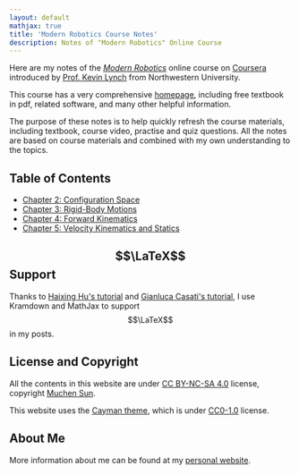 ```yaml
---
layout: default
mathjax: true
title: 'Modern Robotics Course Notes'
description: Notes of "Modern Robotics" Online Course
---
```


Here are my notes of the [*Modern Robotics*](http://hades.mech.northwestern.edu/index.php/Modern_Robotics) online course on [Coursera](https://www.coursera.org/specializations/modernrobotics) introduced by [Prof. Kevin Lynch](https://www.mccormick.northwestern.edu/research-faculty/directory/profiles/lynch-kevin.html) from Northwestern University. 

This course has a very comprehensive [homepage](http://hades.mech.northwestern.edu/index.php/Modern_Robotics), including free textbook in pdf, related software, and many other helpful information. 

The purpose of these notes is to help quickly refresh the course materials, including textbook, course video, practise and quiz questions. All the notes are based on course materials and combined with my own understanding to the topics.

## Table of Contents

* [Chapter 2: Configuration Space](ch2.html)
* [Chapter 3: Rigid-Body Motions](ch3.html)
* [Chapter 4: Forward Kinematics](ch4.html)
* [Chapter 5: Velocity Kinematics and Statics](ch5.html)

## $$\LaTeX$$ Support

Thanks to [Haixing Hu's tutorial](https://haixing-hu.github.io/programming/2013/09/20/how-to-use-mathjax-in-jekyll-generated-github-pages/) and [Gianluca Casati's tutorial](https://g14n.info/2014/09/math-on-github-pages/), I use Kramdown and MathJax to support $$\LaTeX$$ in my posts.

## License and Copyright

All the contents in this website are under [CC BY-NC-SA 4.0](https://creativecommons.org/licenses/by-nc-sa/4.0/) license, copyright [Muchen Sun](sunmch15@lzu.edu.cn).

This website uses the [Cayman theme](https://github.com/pages-themes/cayman), which is under [CC0-1.0](https://github.com/MuchenSun/blog/blob/master/LICENSE) license.

## About Me

More information about me can be found at my [personal website](https://muchensun.github.io/).

